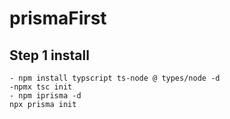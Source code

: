 # prismaFirst

## Step 1 install

    - npm install typscript ts-node @ types/node -d
    -npmx tsc init
    - npm iprisma -d
    npx prisma init
